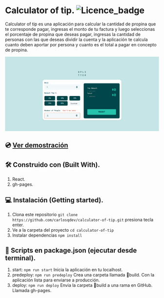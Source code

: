 # Calculator of tip. ![Licence_badge](https://img.shields.io/github/license/carlosqdev/react-pricing-component?style=for-the-badge)

Calculator of tip es una aplicación para calcular la cantidad de propina que te corresponde pagar, ingresas el monto de tu factura y luego seleccionas el porcentaje de propina que deseas pagar, ingresas la cantidad de personas con las que deseas dividir la cuenta y la aplicación te calcula cuanto deben aportar por persona y cuanto es el total a pagar en concepto de propina.

![demo](https://github.com/carlosqdev/calculator-of-tip/blob/main/Preview.png?raw=true)

## 💿 [Ver demostración](https://carlosqdev.github.io/calculator-of-tip)

## 🛠 Construido con (Built With).
1. React.
2. gh-pages.

## 💻 Instalación (Getting started).
1. Clona este repositorio `git clone https://github.com/carlosqdev/calculator-of-tip.git` presiona tecla enter.
2. Ve a la carpeta del proyecto `cd calculator-of-tip`
3. Instalar dependencias `npm install`

## 📜 Scripts en package.json (ejecutar desde terminal).
1. start: `npm run start` Inicia la aplicación en tu localhost.
2. predeploy: `npm run predeploy` Crea una carpeta llamada 📁build. Con la aplicación lista para enviarse a producción.
3. deploy: `npm run deploy` Envia la carpeta 📁build a una rama en GitHub. Llamada gh-pages.
